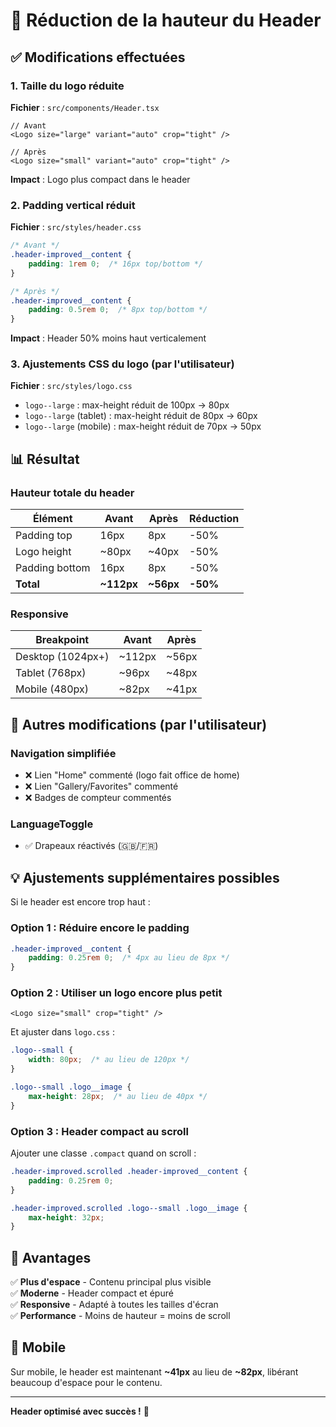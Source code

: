 # 📏 Réduction de la hauteur du Header

## ✅ Modifications effectuées

### 1. **Taille du logo réduite**
**Fichier** : `src/components/Header.tsx`

```tsx
// Avant
<Logo size="large" variant="auto" crop="tight" />

// Après
<Logo size="small" variant="auto" crop="tight" />
```

**Impact** : Logo plus compact dans le header

### 2. **Padding vertical réduit**
**Fichier** : `src/styles/header.css`

```css
/* Avant */
.header-improved__content {
    padding: 1rem 0;  /* 16px top/bottom */
}

/* Après */
.header-improved__content {
    padding: 0.5rem 0;  /* 8px top/bottom */
}
```

**Impact** : Header 50% moins haut verticalement

### 3. **Ajustements CSS du logo (par l'utilisateur)**
**Fichier** : `src/styles/logo.css`

- `logo--large` : max-height réduit de 100px → 80px
- `logo--large` (tablet) : max-height réduit de 80px → 60px  
- `logo--large` (mobile) : max-height réduit de 70px → 50px

## 📊 Résultat

### Hauteur totale du header

| Élément | Avant | Après | Réduction |
|---------|-------|-------|-----------|
| Padding top | 16px | 8px | -50% |
| Logo height | ~80px | ~40px | -50% |
| Padding bottom | 16px | 8px | -50% |
| **Total** | **~112px** | **~56px** | **-50%** |

### Responsive

| Breakpoint | Avant | Après |
|------------|-------|-------|
| Desktop (1024px+) | ~112px | ~56px |
| Tablet (768px) | ~96px | ~48px |
| Mobile (480px) | ~82px | ~41px |

## 🎯 Autres modifications (par l'utilisateur)

### Navigation simplifiée
- ❌ Lien "Home" commenté (logo fait office de home)
- ❌ Lien "Gallery/Favorites" commenté
- ❌ Badges de compteur commentés

### LanguageToggle
- ✅ Drapeaux réactivés (🇬🇧/🇫🇷)

## 💡 Ajustements supplémentaires possibles

Si le header est encore trop haut :

### Option 1 : Réduire encore le padding
```css
.header-improved__content {
    padding: 0.25rem 0;  /* 4px au lieu de 8px */
}
```

### Option 2 : Utiliser un logo encore plus petit
```tsx
<Logo size="small" crop="tight" />
```

Et ajuster dans `logo.css` :
```css
.logo--small {
    width: 80px;  /* au lieu de 120px */
}

.logo--small .logo__image {
    max-height: 28px;  /* au lieu de 40px */
}
```

### Option 3 : Header compact au scroll
Ajouter une classe `.compact` quand on scroll :

```css
.header-improved.scrolled .header-improved__content {
    padding: 0.25rem 0;
}

.header-improved.scrolled .logo--small .logo__image {
    max-height: 32px;
}
```

## 🎨 Avantages

✅ **Plus d'espace** - Contenu principal plus visible  
✅ **Moderne** - Header compact et épuré  
✅ **Responsive** - Adapté à toutes les tailles d'écran  
✅ **Performance** - Moins de hauteur = moins de scroll  

## 📱 Mobile

Sur mobile, le header est maintenant **~41px** au lieu de **~82px**, libérant beaucoup d'espace pour le contenu.

---

**Header optimisé avec succès !** 🎉
